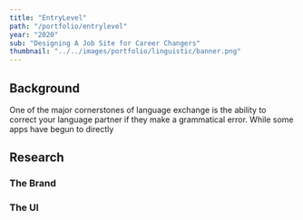 ```yaml
---
title: "EntryLevel"
path: "/portfolio/entrylevel"
year: "2020"
sub: "Designing A Job Site for Career Changers"
thumbnail: "../../images/portfolio/linguistic/banner.png"
---
```


## Background

One of the major cornerstones of language exchange is the ability to correct your language partner if they make a grammatical error. While some apps have begun to directly

## Research

### The Brand

### The UI
